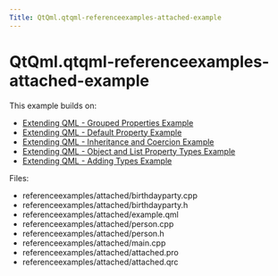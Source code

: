 ```yaml
---
Title: QtQml.qtqml-referenceexamples-attached-example
---
```


# QtQml.qtqml-referenceexamples-attached-example

<span class="subtitle"></span>
<!-- $$$referenceexamples/attached-description -->
<p>This example builds on:</p>
<ul>
<li><a href="QtQml.referenceexamples-grouped.md">Extending QML - Grouped Properties Example</a></li>
<li><a href="QtQml.referenceexamples-default.md">Extending QML - Default Property Example</a></li>
<li><a href="QtQml.referenceexamples-coercion.md">Extending QML - Inheritance and Coercion Example</a></li>
<li><a href="QtQml.referenceexamples-properties.md">Extending QML - Object and List Property Types Example</a></li>
<li><a href="QtQml.referenceexamples-adding.md">Extending QML - Adding Types Example</a></li>
</ul>
<p>Files:</p>
<ul>
<li>referenceexamples/attached/birthdayparty.cpp</li>
<li>referenceexamples/attached/birthdayparty.h</li>
<li>referenceexamples/attached/example.qml</li>
<li>referenceexamples/attached/person.cpp</li>
<li>referenceexamples/attached/person.h</li>
<li>referenceexamples/attached/main.cpp</li>
<li>referenceexamples/attached/attached.pro</li>
<li>referenceexamples/attached/attached.qrc</li>
</ul>
<!-- @@@referenceexamples/attached -->
